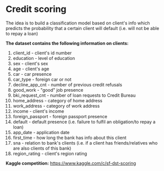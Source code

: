 # Credit scoring

The idea is to build a classification model based on client's info which predicts the probability that a certain client will default (i.e. will not be able to repay a loan)

**The dataset contains the following information on clients:**

1. client_id - client's id number
2. education - level of education
3. sex - client's sex
4. age - client's age
5. car - car presence
6. car_type - foreign car or not
7. decline_app_cnt - number of previous credit refusals
8. good_work - "good" job presence
9. bki_request_cnt - number of loan requests to Credit Bureau
10. home_address - category of home address
11. work_address - category of work address
12. income - client's income
13. foreign_passport - foreign passport presence
14. default - default presence (i.e. failure to fulfil an obligation/to repay a loan)
15. app_date - application date
16. first_time - how long the bank has info about this client
17. sna - relation to bank's clients (i.e. if a client has friends/relatives who are also clients of this bank)
18. region_rating - client's region rating



**Kaggle competition:** https://www.kaggle.com/c/sf-dst-scoring

